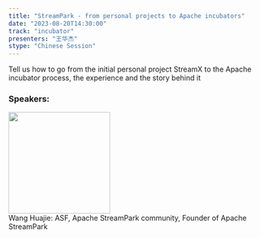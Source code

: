 ```yaml
---
title: "StreamPark - from personal projects to Apache incubators"
date: "2023-08-20T14:30:00" 
track: "incubator"
presenters: "王华杰"
stype: "Chinese Session"
---
```

Tell us how to go from the initial personal project StreamX to the Apache incubator process, the experience and the story behind it
 ### Speakers: 
 <img src="https://img.bagevent.com/resource/20230530/1422197100.jpg" width="200" /><br>Wang Huajie: ASF, Apache StreamPark community, Founder of Apache StreamPark
 <br><br>